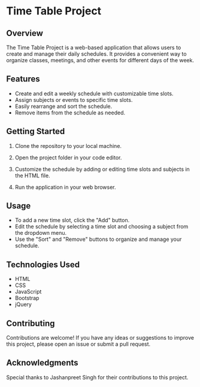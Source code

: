 # Time Table Project

## Overview

The Time Table Project is a web-based application that allows users to create and manage their daily schedules. It provides a convenient way to organize classes, meetings, and other events for different days of the week.

## Features

- Create and edit a weekly schedule with customizable time slots.
- Assign subjects or events to specific time slots.
- Easily rearrange and sort the schedule.
- Remove items from the schedule as needed.

## Getting Started

1. Clone the repository to your local machine.
  
2. Open the project folder in your code editor.

3. Customize the schedule by adding or editing time slots and subjects in the HTML file.

4. Run the application in your web browser.

## Usage

- To add a new time slot, click the "Add" button.
- Edit the schedule by selecting a time slot and choosing a subject from the dropdown menu.
- Use the "Sort" and "Remove" buttons to organize and manage your schedule.

## Technologies Used

- HTML
- CSS
- JavaScript
- Bootstrap
- jQuery

## Contributing

Contributions are welcome! If you have any ideas or suggestions to improve this project, please open an issue or submit a pull request.

## Acknowledgments

Special thanks to Jashanpreet Singh for their contributions to this project.


